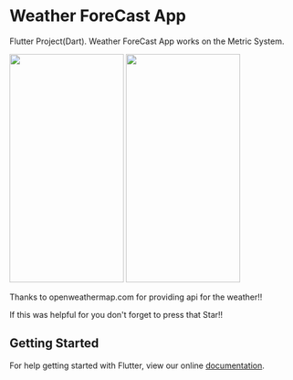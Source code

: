 # Weather ForeCast App

Flutter Project(Dart).
Weather ForeCast App works on the Metric System.

<img src = "https://user-images.githubusercontent.com/17084209/42895379-64c17202-8ad7-11e8-9439-df1d2e3d528e.png" width = "200" height="400"> <img src = "https://user-images.githubusercontent.com/17084209/42895489-b949cd4c-8ad7-11e8-8f02-1c5f01a29be5.png" width = "200" height="400">

Thanks to openweathermap.com for providing api for the weather!!

If this was helpful for you don't forget to press that Star!!

## Getting Started

For help getting started with Flutter, view our online
[documentation](https://flutter.io/).
